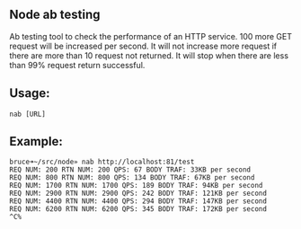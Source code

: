 ## Node ab testing

Ab testing tool to check the performance of an HTTP service. 100 more GET request
 will be increased per second. It will not increase more request if there are more
 than 10 request not returned. It will stop when there are less than 99% request 
 return successful.

## Usage:

    nab [URL]

## Example:

    bruce➜~/src/node» nab http://localhost:81/test                                              
    REQ NUM: 200 RTN NUM: 200 QPS: 67 BODY TRAF: 33KB per second
    REQ NUM: 800 RTN NUM: 800 QPS: 134 BODY TRAF: 67KB per second
    REQ NUM: 1700 RTN NUM: 1700 QPS: 189 BODY TRAF: 94KB per second
    REQ NUM: 2900 RTN NUM: 2900 QPS: 242 BODY TRAF: 121KB per second
    REQ NUM: 4400 RTN NUM: 4400 QPS: 294 BODY TRAF: 147KB per second
    REQ NUM: 6200 RTN NUM: 6200 QPS: 345 BODY TRAF: 172KB per second
    ^C%

